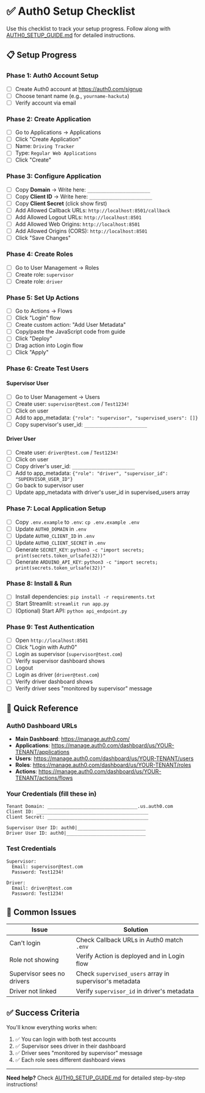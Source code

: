 # ✅ Auth0 Setup Checklist

Use this checklist to track your setup progress. Follow along with [AUTH0_SETUP_GUIDE.md](AUTH0_SETUP_GUIDE.md) for detailed instructions.

## 📋 Setup Progress

### Phase 1: Auth0 Account Setup
- [ ] Create Auth0 account at https://auth0.com/signup
- [ ] Choose tenant name (e.g., `yourname-hackuta`)
- [ ] Verify account via email

### Phase 2: Create Application
- [ ] Go to Applications → Applications
- [ ] Click "Create Application"
- [ ] Name: `Driving Tracker`
- [ ] Type: `Regular Web Applications`
- [ ] Click "Create"

### Phase 3: Configure Application
- [ ] Copy **Domain** → Write here: `_______________________`
- [ ] Copy **Client ID** → Write here: `_______________________`
- [ ] Copy **Client Secret** (click show first)
- [ ] Add Allowed Callback URLs: `http://localhost:8501/callback`
- [ ] Add Allowed Logout URLs: `http://localhost:8501`
- [ ] Add Allowed Web Origins: `http://localhost:8501`
- [ ] Add Allowed Origins (CORS): `http://localhost:8501`
- [ ] Click "Save Changes"

### Phase 4: Create Roles
- [ ] Go to User Management → Roles
- [ ] Create role: `supervisor`
- [ ] Create role: `driver`

### Phase 5: Set Up Actions
- [ ] Go to Actions → Flows
- [ ] Click "Login" flow
- [ ] Create custom action: "Add User Metadata"
- [ ] Copy/paste the JavaScript code from guide
- [ ] Click "Deploy"
- [ ] Drag action into Login flow
- [ ] Click "Apply"

### Phase 6: Create Test Users

#### Supervisor User
- [ ] Go to User Management → Users
- [ ] Create user: `supervisor@test.com` / `Test1234!`
- [ ] Click on user
- [ ] Add to app_metadata: `{"role": "supervisor", "supervised_users": []}`
- [ ] Copy supervisor's user_id: `_______________________`

#### Driver User
- [ ] Create user: `driver@test.com` / `Test1234!`
- [ ] Click on user
- [ ] Copy driver's user_id: `_______________________`
- [ ] Add to app_metadata: `{"role": "driver", "supervisor_id": "SUPERVISOR_USER_ID"}`
- [ ] Go back to supervisor user
- [ ] Update app_metadata with driver's user_id in supervised_users array

### Phase 7: Local Application Setup
- [ ] Copy `.env.example` to `.env`: `cp .env.example .env`
- [ ] Update `AUTH0_DOMAIN` in `.env`
- [ ] Update `AUTH0_CLIENT_ID` in `.env`
- [ ] Update `AUTH0_CLIENT_SECRET` in `.env`
- [ ] Generate `SECRET_KEY`: `python3 -c "import secrets; print(secrets.token_urlsafe(32))"`
- [ ] Generate `ARDUINO_API_KEY`: `python3 -c "import secrets; print(secrets.token_urlsafe(32))"`

### Phase 8: Install & Run
- [ ] Install dependencies: `pip install -r requirements.txt`
- [ ] Start Streamlit: `streamlit run app.py`
- [ ] (Optional) Start API: `python api_endpoint.py`

### Phase 9: Test Authentication
- [ ] Open `http://localhost:8501`
- [ ] Click "Login with Auth0"
- [ ] Login as supervisor (`supervisor@test.com`)
- [ ] Verify supervisor dashboard shows
- [ ] Logout
- [ ] Login as driver (`driver@test.com`)
- [ ] Verify driver dashboard shows
- [ ] Verify driver sees "monitored by supervisor" message

## 🎯 Quick Reference

### Auth0 Dashboard URLs
- **Main Dashboard**: https://manage.auth0.com/
- **Applications**: https://manage.auth0.com/dashboard/us/YOUR-TENANT/applications
- **Users**: https://manage.auth0.com/dashboard/us/YOUR-TENANT/users
- **Roles**: https://manage.auth0.com/dashboard/us/YOUR-TENANT/roles
- **Actions**: https://manage.auth0.com/dashboard/us/YOUR-TENANT/actions/flows

### Your Credentials (fill these in)
```
Tenant Domain: _________________________________.us.auth0.com
Client ID: _________________________________________
Client Secret: _____________________________________

Supervisor User ID: auth0|_________________________
Driver User ID: auth0|_____________________________
```

### Test Credentials
```
Supervisor:
  Email: supervisor@test.com
  Password: Test1234!

Driver:
  Email: driver@test.com
  Password: Test1234!
```

## 🚨 Common Issues

| Issue | Solution |
|-------|----------|
| Can't login | Check Callback URLs in Auth0 match `.env` |
| Role not showing | Verify Action is deployed and in Login flow |
| Supervisor sees no drivers | Check `supervised_users` array in supervisor's metadata |
| Driver not linked | Verify `supervisor_id` in driver's metadata |

## ✅ Success Criteria

You'll know everything works when:
1. ✅ You can login with both test accounts
2. ✅ Supervisor sees driver in their dashboard
3. ✅ Driver sees "monitored by supervisor" message
4. ✅ Each role sees different dashboard views

---

**Need help?** Check [AUTH0_SETUP_GUIDE.md](AUTH0_SETUP_GUIDE.md) for detailed step-by-step instructions!
